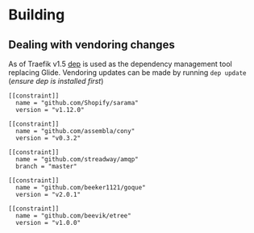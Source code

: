 # Building

## Dealing with vendoring changes
As of Traefik v1.5 [dep](https://github.com/golang/dep "Go dep repository") is used as the dependency management tool replacing Glide. Vendoring updates can be made by running `dep update` (_ensure dep is installed first_)

```
[[constraint]]
  name = "github.com/Shopify/sarama"
  version = "v1.12.0"

[[constraint]]
  name = "github.com/assembla/cony"
  version = "v0.3.2"

[[constraint]]
  name = "github.com/streadway/amqp"
  branch = "master"

[[constraint]]
  name = "github.com/beeker1121/goque"
  version = "v2.0.1"

[[constraint]]
  name = "github.com/beevik/etree"
  version = "v1.0.0"
```